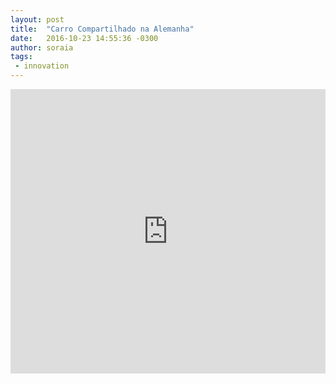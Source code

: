 ```yaml
---
layout: post
title:  "Carro Compartilhado na Alemanha"
date:   2016-10-23 14:55:36 -0300
author: soraia
tags: 
 - innovation
---
```


<iframe 
  width="100%" 
  height="455" 
  src="http://www.youtube.com/embed/7YtHjTF0_18?&autoplay=1&autohide=1&modestbranding=0&showinfo=0&ap=%2526fmt%3D22" 
  frameborder="0" 
  allowfullscreen>
</iframe>